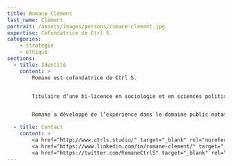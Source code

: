 ```yaml
---
title: Romane Clément
last_name: Clément
portrait: /assets/images/persons/romane-clement.jpg
expertise: Cofondatrice de Ctrl S.
categories:
    - strategie
    - ethique
sections:
  - title: Identité
    content: >
        Romane est cofondatrice de Ctrl S.


        Titulaire d’une bi-licence en sociologie et en sciences politiques, Romane intègre Sciences Po Paris en master Ressources Humaines avant de se diriger vers le master Innovation et Transformation Numérique (ITN) qu’elle obtient en décembre 2019 tout en assurant son mandat de présidente de We_Start, l’association d’entrepreneuriat de Sciences Po Paris. Romane poursuit ses études à Strate École de Design et obtient un diplôme de designer d’espaces.


        Romane a développé de l’expérience dans le domaine public notamment à la Sécurité Sociale et à l’Ambassade de France à Londres où elle a pu mettre en application ses connaissances en droit, politiques publiques et économie. Elle a également travaillé pour Sofitel en transformation talent & culture et numérique.

  - title: Contact
    content: >
        <a href="http://www.ctrls.studio/" target="_blank" rel="noreferrer">Site</a> –
        <a href="https://www.linkedin.com/in/romane-clement/" target="_blank" rel="noreferrer">LinkedIn</a> –
        <a href="https://twitter.com/RomaneCtrlS" target="_blank" rel="noreferrer">Twitter</a>
---
```

